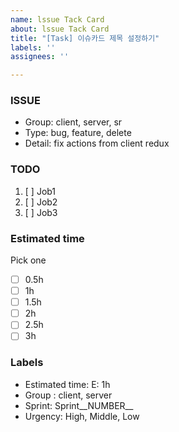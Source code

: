 ```yaml
---
name: lssue Tack Card
about: lssue Tack Card
title: "[Task] 이슈카드 제목 설정하기"
labels: ''
assignees: ''

---
```


### ISSUE
* Group:  client, server, sr
* Type: bug, feature, delete
* Detail: fix actions from client redux

 ### TODO
 1. [ ]  Job1
 2. [ ]  Job2
 3. [ ]  Job3

 ### Estimated time
 Pick one
 
- [ ] 0.5h
- [ ] 1h
- [ ] 1.5h
- [ ] 2h
- [ ] 2.5h
- [ ] 3h
 ### Labels
 * Estimated time: E: 1h
 * Group : client, server
 * Sprint: Sprint__NUMBER__
 * Urgency: High, Middle, Low
